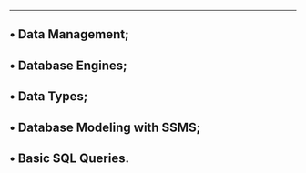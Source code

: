 ------------------------------------------------------------
• Data Management;
------------------------------------------------------------
• Database Engines;
------------------------------------------------------------
• Data Types;
------------------------------------------------------------
• Database Modeling with SSMS;
------------------------------------------------------------
• Basic SQL Queries.
------------------------------------------------------------
